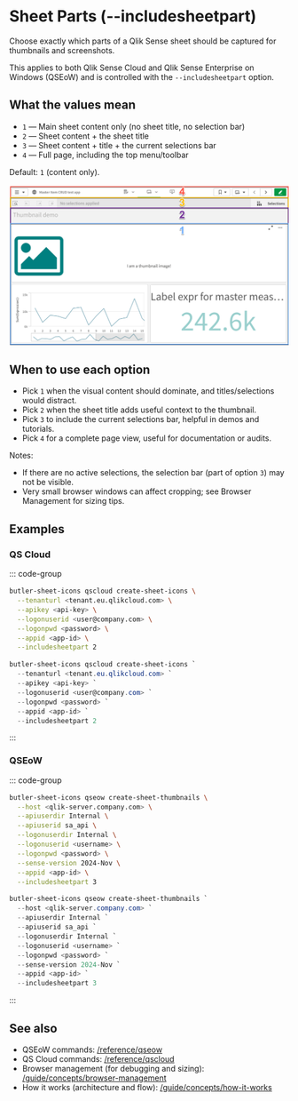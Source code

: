 # Sheet Parts (--includesheetpart)

Choose exactly which parts of a Qlik Sense sheet should be captured for thumbnails and screenshots.

This applies to both Qlik Sense Cloud and Qlik Sense Enterprise on Windows (QSEoW) and is controlled with the `--includesheetpart` option.

## What the values mean

- `1` — Main sheet content only (no sheet title, no selection bar)
- `2` — Sheet content + the sheet title
- `3` — Sheet content + title + the current selections bar
- `4` — Full page, including the top menu/toolbar

Default: `1` (content only).

![Sheet Parts Example](/images/sheet-parts-example.png "Different sheet parts that can be captured")

## When to use each option

- Pick `1` when the visual content should dominate, and titles/selections would distract.
- Pick `2` when the sheet title adds useful context to the thumbnail.
- Pick `3` to include the current selections bar, helpful in demos and tutorials.
- Pick `4` for a complete page view, useful for documentation or audits.

Notes:

- If there are no active selections, the selection bar (part of option `3`) may not be visible.
- Very small browser windows can affect cropping; see Browser Management for sizing tips.

## Examples

### QS Cloud

::: code-group

```bash [Bash]
butler-sheet-icons qscloud create-sheet-icons \
  --tenanturl <tenant.eu.qlikcloud.com> \
  --apikey <api-key> \
  --logonuserid <user@company.com> \
  --logonpwd <password> \
  --appid <app-id> \
  --includesheetpart 2
```

```powershell [PowerShell]
butler-sheet-icons qscloud create-sheet-icons `
  --tenanturl <tenant.eu.qlikcloud.com> `
  --apikey <api-key> `
  --logonuserid <user@company.com> `
  --logonpwd <password> `
  --appid <app-id> `
  --includesheetpart 2
```

:::

### QSEoW

::: code-group

```bash [Bash]
butler-sheet-icons qseow create-sheet-thumbnails \
  --host <qlik-server.company.com> \
  --apiuserdir Internal \
  --apiuserid sa_api \
  --logonuserdir Internal \
  --logonuserid <username> \
  --logonpwd <password> \
  --sense-version 2024-Nov \
  --appid <app-id> \
  --includesheetpart 3
```

```powershell [PowerShell]
butler-sheet-icons qseow create-sheet-thumbnails `
  --host <qlik-server.company.com> `
  --apiuserdir Internal `
  --apiuserid sa_api `
  --logonuserdir Internal `
  --logonuserid <username> `
  --logonpwd <password> `
  --sense-version 2024-Nov `
  --appid <app-id> `
  --includesheetpart 3
```

:::

## See also

- QSEoW commands: [/reference/qseow](/reference/qseow)
- QS Cloud commands: [/reference/qscloud](/reference/qscloud)
- Browser management (for debugging and sizing): [/guide/concepts/browser-management](/guide/concepts/browser-management)
- How it works (architecture and flow): [/guide/concepts/how-it-works](/guide/concepts/how-it-works)
